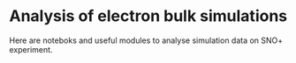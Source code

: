 # Analysis of electron bulk simulations

Here are noteboks and useful modules to analyse simulation data on SNO+ experiment.
